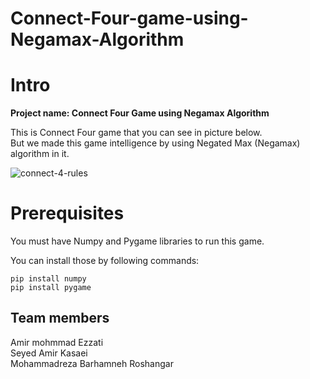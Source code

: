 # Connect-Four-game-using-Negamax-Algorithm

# Intro
**Project name: Connect Four Game using Negamax Algorithm**

This is Connect Four game that you can see in picture below.    
But we made this game intelligence by using Negated Max (Negamax) algorithm in it.

![connect-4-rules](https://user-images.githubusercontent.com/62298323/177861484-7c4a1c29-788e-4c1d-8055-2d31c4699110.jpg)


# Prerequisites
You must have Numpy and Pygame libraries to run this game.

You can install those by following commands:
    
    pip install numpy
    pip install pygame

    
## Team members
    
Amir mohmmad Ezzati   
Seyed Amir Kasaei   
Mohammadreza Barhamneh Roshangar   
    
